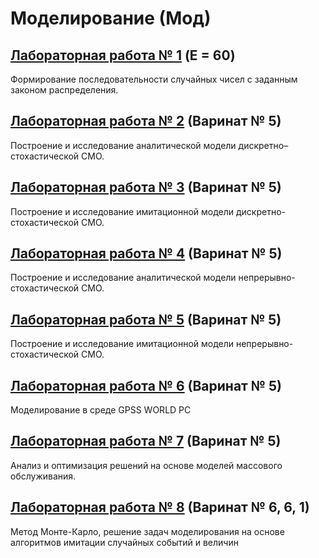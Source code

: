 # Моделирование (Мод)

## [Лабораторная работа № 1](https://github.com/andrejHurynovic/bsuirLabs/tree/main/term7/Мод/Мод%2C%20ЛР%20№%201) (E = 60)
Формирование последовательности случайных чисел с заданным законом распределения.
## [Лабораторная работа № 2](https://github.com/andrejHurynovic/bsuirLabs/tree/main/term7/Мод/Мод%2C%20ЛР%20№%202) (Варинат № 5)
Построение и исследование аналитической модели дискретно–стохастической СМО.
## [Лабораторная работа № 3](https://github.com/andrejHurynovic/bsuirLabs/tree/main/term7/Мод/Мод%2C%20ЛР%20№%203) (Варинат № 5)
Построение и исследование имитационной модели дискретно-стохастической СМО.
## [Лабораторная работа № 4](https://github.com/andrejHurynovic/bsuirLabs/tree/main/term7/Мод/Мод%2C%20ЛР%20№%204) (Варинат № 5)
Построение и исследование аналитической модели непрерывно-стохастической СМО.
## [Лабораторная работа № 5](https://github.com/andrejHurynovic/bsuirLabs/tree/main/term7/Мод/Мод%2C%20ЛР%20№%205) (Варинат № 5)
Построение и исследование имитационной модели непрерывно-стохастической СМО.
## [Лабораторная работа № 6](https://github.com/andrejHurynovic/bsuirLabs/tree/main/term7/Мод/Мод%2C%20ЛР%20№%206) (Варинат № 5)
Моделирование в среде GPSS WORLD PC
## [Лабораторная работа № 7](https://github.com/andrejHurynovic/bsuirLabs/tree/main/term7/Мод/Мод%2C%20ЛР%20№%207) (Варинат № 5)
Анализ и оптимизация решений на основе моделей массового обслуживания.
## [Лабораторная работа № 8](https://github.com/andrejHurynovic/bsuirLabs/tree/main/term7/Мод/Мод%2C%20ЛР%20№%208) (Варинат № 6, 6, 1)
Метод Монте-Карло, решение задач моделирования на основе алгоритмов имитации случайных событий и величин

